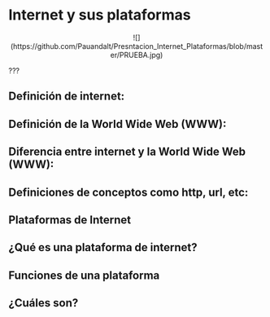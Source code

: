 # Internet y sus plataformas
<p align="center">
![](https://github.com/Pauandalt/Presntacion_Internet_Plataformas/blob/master/PRUEBA.jpg) 
  
  ???
  
## Definición de internet:

## Definición de la World Wide Web (WWW):

## Diferencia entre internet y la World Wide Web (WWW):

## Definiciones de conceptos como http, url, etc:

## Plataformas de Internet

## ¿Qué es una plataforma de internet?

## Funciones de una plataforma

## ¿Cuáles son?
